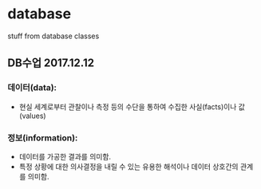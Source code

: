 # database
stuff from database classes

## DB수업 2017.12.12

### 데이터(data):
* 현실 세계로부터 관찰이나 측정 등의 수단을 통하여 수집한 사실(facts)이나 값(values)
### 정보(information):
* 데이터를 가공한 결과를 의미함.
* 특정 상황에 대한 의사결정을 내릴 수 있는 유용한 해석이나 데이터 상호간의 관계를 의미함.
    
